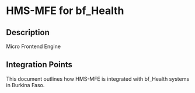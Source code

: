 # HMS-MFE for bf_Health

## Description

Micro Frontend Engine

## Integration Points

This document outlines how HMS-MFE is integrated with bf_Health systems in Burkina Faso.
